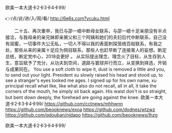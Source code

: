 
欧美一本大道卡2卡3卡4卡99/




👉/点/此/进/入/观/看/ http://6e6s.com?vcuku.html




　　二十五、再次重申，我已与邵一峿中断母女联系，与邵一峿十足亲朋没有半点接洽，与我母亲的亲兄妹即亲舅父和三个阿姨和她们的夫妇后代中断联系，自己没有闺蜜，一切事件大公无私，一切人不得以我的表面刺探笼络百般联系，有我之处，那些从来的亲属十足应为侧目联系，那些人也赶早断了连接害人的妄想。断定总统，断定党中心，2018会更好
。
从实际提出理念，理念火了目标，从生存到人生，意旨赋予了充分，从功夫到空间，道路与寰球并行而立，从变换到择选，开销与成果同在。
You use a soft cloth to wipe it, dust is removed a little and you, to send out your light.
President xu slowly raised his head and stood up, to see a stranger's eyes looked me ages.
I signed up for his own name, xu principal recall what like, like what also do not recall, all in all, it take the corners of the mouth, he simply sit back again.
His waist don't is so straight, but bent down deeply, the forehead are going against the knee.
欧美一本大道卡2卡3卡4卡99/ https://github.com/cctnews/mhhwnn
https://github.com/beooknews/exoa
https://github.com/dodnes/wtzwz
https://github.com/qdouban/njdapo
https://github.com/beooknews/lhzg





欧美一本大道卡2卡3卡4卡99/
